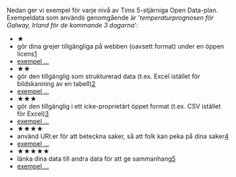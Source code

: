 Nedan ger vi exempel för varje nivå av Tims 5-stjärniga Open Data-plan. Exempeldata som används genomgående är '*temperaturprognosen för Galway, Irland för de kommande 3 dagarna*':

- &#x2605;
 - gör dina grejer tillgängliga på webben (oavsett format) under en öppen licens[1](#tillägg1 "visa kostnader och fördelar med 1-stjärnig data")
 - [exempel &hellip;](examples/gtd-1.pdf "1-stjärnig Galway temperaturdata")
- &#x2605;&#x2605;
 - gör den tillgänglig som strukturerad data (t.ex. Excel istället för bildskanning av en tabell)[2](#addendum2 "visa kostnader och fördelar med 2-stjärnig data")
 - [exempel &hellip;](examples/gtd-2.xls "2-stjärnig Galway temperaturdata")
- &#x2605;&#x2605;&#x2605;
 - gör den tillgänglig i ett icke-proprietärt öppet format (t.ex. CSV istället för Excel)[3](#addendum3 "visa kostnader och fördelar med 3-stjärnig data")
 - [exempel &hellip;](examples/gtd-3.csv "3-stjärnig Galway temperaturdata")
- &#x2605;&#x2605;&#x2605;&#x2605;
 - använd URI:er för att beteckna saker, så att folk kan peka på dina saker[4](#addendum4 "se kostnader och fördelar med 4-stjärnig data")
 - [exempel &hellip;](examples/gtd-4/ "4-stjärnig Galway temperaturdata")
- &#x2605;&#x2605;&#x2605;&#x2605;&#x2605;
 - länka dina data till andra data för att ge sammanhang[5](#addendum5 "se kostnader och fördelar med 5-stjärnig data")
 - [exempel &hellip;](examples/gtd-5/ "5-stjärniga temperaturdata från Galway")